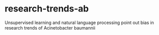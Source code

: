 # research-trends-ab
Unsupervised learning and natural language processing point out bias in research trends of Acinetobacter baumannii
